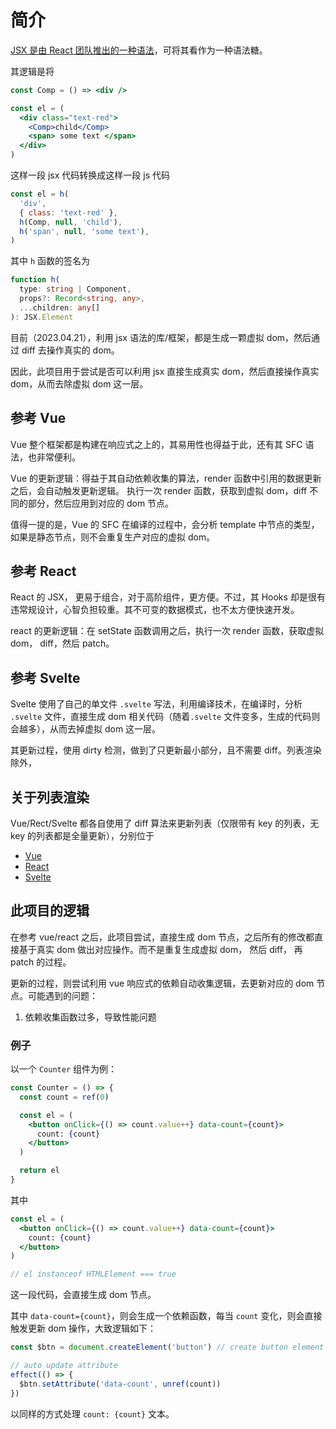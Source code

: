 # 简介

[JSX 是由 React 团队推出的一种语法][jsx]，可将其看作为一种语法糖。

其逻辑是将

```jsx
const Comp = () => <div />

const el = (
  <div class="text-red">
    <Comp>child</Comp>
    <span> some text </span>
  </div>
)
```

这样一段 jsx 代码转换成这样一段 js 代码

```js
const el = h(
  'div',
  { class: 'text-red' },
  h(Comp, null, 'child'),
  h('span', null, 'some text'),
)
```

其中 `h` 函数的签名为

```ts
function h(
  type: string | Component,
  props?: Record<string, any>,
  ...children: any[]
): JSX.Element
```

目前（2023.04.21），利用 jsx 语法的库/框架，都是生成一颗虚拟 dom，然后通过 diff 去操作真实的 dom。

因此，此项目用于尝试是否可以利用 jsx 直接生成真实 dom，然后直接操作真实 dom，从而去除虚拟 dom 这一层。

## 参考 Vue

Vue 整个框架都是构建在响应式之上的，其易用性也得益于此，还有其 SFC 语法，也非常便利。

Vue 的更新逻辑：得益于其自动依赖收集的算法，render 函数中引用的数据更新之后，会自动触发更新逻辑。
执行一次 render 函数，获取到虚拟 dom，diff 不同的部分，然后应用到对应的 dom 节点。

值得一提的是，Vue 的 SFC 在编译的过程中，会分析 template 中节点的类型，如果是静态节点，则不会重复生产对应的虚拟 dom。

## 参考 React

React 的 JSX， 更易于组合，对于高阶组件，更方便。不过，其 Hooks 却是很有违常规设计，心智负担较重。其不可变的数据模式，也不太方便快速开发。

react 的更新逻辑：在 setState 函数调用之后，执行一次 render 函数，获取虚拟 dom， diff，然后 patch。

## 参考 Svelte

Svelte 使用了自己的单文件 `.svelte` 写法，利用编译技术，在编译时，分析 `.svelte` 文件，直接生成 dom 相关代码（随着`.svelte` 文件变多，生成的代码则会越多），从而去掉虚拟 dom 这一层。

其更新过程，使用 dirty 检测，做到了只更新最小部分，且不需要 diff。列表渲染除外，

## 关于列表渲染

Vue/Rect/Svelte 都各自使用了 diff 算法来更新列表（仅限带有 key 的列表，无 key 的列表都是全量更新），分别位于

- [Vue](https://github.com/vuejs/core/blob/2d9f6f926453c46f542789927bcd30d15da9c24b/packages/runtime-core/src/renderer.ts#L1753)
- [React](https://github.com/facebook/react/blob/967d46c76cf9f7f35cf659a6a47c9ad456c685a8/packages/react-reconciler/src/ReactChildFiber.js#L835)
- [Svelte](https://github.com/sveltejs/svelte/blob/6ba2f722518b3fb6904d6d566c3c1a00d61fe70a/src/runtime/internal/keyed_each.ts#L25)

## 此项目的逻辑

在参考 vue/react 之后，此项目尝试，直接生成 dom 节点，之后所有的修改都直接基于真实 dom 做出对应操作。而不是重复生成虚拟 dom， 然后 diff， 再 patch 的过程。

更新的过程，则尝试利用 vue 响应式的依赖自动收集逻辑，去更新对应的 dom 节点。可能遇到的问题：

1. 依赖收集函数过多，导致性能问题

### 例子

以一个 `Counter` 组件为例：

```jsx
const Counter = () => {
  const count = ref(0)

  const el = (
    <button onClick={() => count.value++} data-count={count}>
      count: {count}
    </button>
  )

  return el
}
```

其中

```jsx
const el = (
  <button onClick={() => count.value++} data-count={count}>
    count: {count}
  </button>
)

// el instanceof HTMLElement === true
```

这一段代码，会直接生成 dom 节点。

其中 `data-count={count}`，则会生成一个依赖函数，每当 `count` 变化，则会直接触发更新 dom 操作，大致逻辑如下：

```jsx
const $btn = document.createElement('button') // create button element

// auto update attribute
effect(() => {
  $btn.setAttribute('data-count', unref(count))
})
```

以同样的方式处理 `count: {count}` 文本。

[jsx]: https://github.com/facebook/jsx
